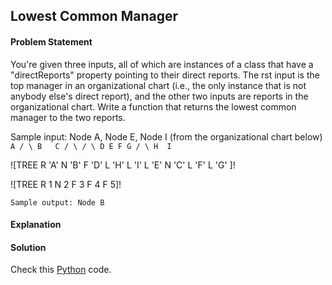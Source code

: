 ## Lowest Common Manager

#### Problem Statement


You're given three inputs, all of which are instances of a class that have a "directReports" property pointing to their direct reports. The rst
input is the top manager in an organizational chart (i.e., the only instance that is not anybody else's direct report), and the other two inputs
are reports in the organizational chart. Write a function that returns the lowest common manager to the two reports.


Sample input: Node A, Node E, Node I (from the organizational chart below)
`   
    A
   / \
  B   C
 / \ / \
 D E F G
/ \
H  I
`

![TREE R 'A' N 'B' F 'D' L 'H' L 'I' L 'E' N 'C' L 'F' L 'G' ]!

![TREE R 1 N 2 F 3 F 4 F 5]!


`Sample output: Node B`



#### Explanation



#### Solution

Check this [Python](../python/Lowest_Common_Manager.py) code.

